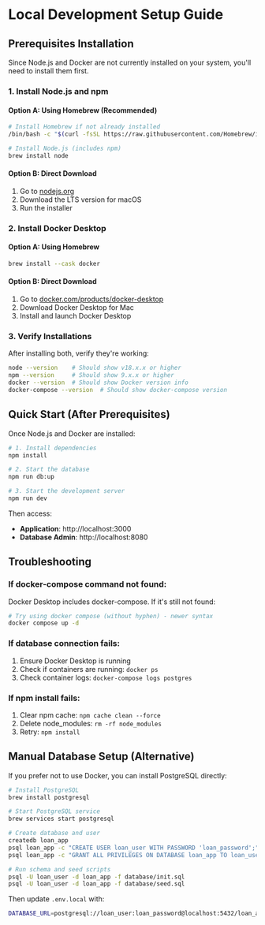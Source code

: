# Local Development Setup Guide

## Prerequisites Installation

Since Node.js and Docker are not currently installed on your system, you'll need to install them first.

### 1. Install Node.js and npm

#### Option A: Using Homebrew (Recommended)
```bash
# Install Homebrew if not already installed
/bin/bash -c "$(curl -fsSL https://raw.githubusercontent.com/Homebrew/install/HEAD/install.sh)"

# Install Node.js (includes npm)
brew install node
```

#### Option B: Direct Download
1. Go to [nodejs.org](https://nodejs.org/)
2. Download the LTS version for macOS
3. Run the installer

### 2. Install Docker Desktop

#### Option A: Using Homebrew
```bash
brew install --cask docker
```

#### Option B: Direct Download
1. Go to [docker.com/products/docker-desktop](https://www.docker.com/products/docker-desktop)
2. Download Docker Desktop for Mac
3. Install and launch Docker Desktop

### 3. Verify Installations

After installing both, verify they're working:
```bash
node --version    # Should show v18.x.x or higher
npm --version     # Should show 9.x.x or higher
docker --version  # Should show Docker version info
docker-compose --version  # Should show docker-compose version
```

## Quick Start (After Prerequisites)

Once Node.js and Docker are installed:

```bash
# 1. Install dependencies
npm install

# 2. Start the database
npm run db:up

# 3. Start the development server
npm run dev
```

Then access:
- **Application**: http://localhost:3000
- **Database Admin**: http://localhost:8080

## Troubleshooting

### If docker-compose command not found:
Docker Desktop includes docker-compose. If it's still not found:
```bash
# Try using docker compose (without hyphen) - newer syntax
docker compose up -d
```

### If database connection fails:
1. Ensure Docker Desktop is running
2. Check if containers are running: `docker ps`
3. Check container logs: `docker-compose logs postgres`

### If npm install fails:
1. Clear npm cache: `npm cache clean --force`
2. Delete node_modules: `rm -rf node_modules`
3. Retry: `npm install`

## Manual Database Setup (Alternative)

If you prefer not to use Docker, you can install PostgreSQL directly:

```bash
# Install PostgreSQL
brew install postgresql

# Start PostgreSQL service
brew services start postgresql

# Create database and user
createdb loan_app
psql loan_app -c "CREATE USER loan_user WITH PASSWORD 'loan_password';"
psql loan_app -c "GRANT ALL PRIVILEGES ON DATABASE loan_app TO loan_user;"

# Run schema and seed scripts
psql -U loan_user -d loan_app -f database/init.sql
psql -U loan_user -d loan_app -f database/seed.sql
```

Then update `.env.local` with:
```bash
DATABASE_URL=postgresql://loan_user:loan_password@localhost:5432/loan_app
```